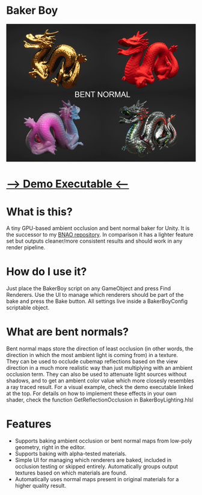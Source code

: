 # Baker Boy
![alt text](bentnormal.gif)

# [--> Demo Executable <--](http://fewes.se/downloads/BakerBoyDemo.zip)

# What is this?
A tiny GPU-based ambient occlusion and bent normal baker for Unity. It is the successor to my [BNAO repository](https://github.com/Fewes/BNAO). In comparison it has a lighter feature set but outputs cleaner/more consistent results and should work in any render pipeline.

# How do I use it?
Just place the BakerBoy script on any GameObject and press Find Renderers. Use the UI to manage which renderers should be part of the bake and press the Bake button. All settings live inside a BakerBoyConfig scriptable object.

# What are bent normals?
Bent normal maps store the direction of least occlusion (in other words, the direction in which the most ambient light is coming from) in a texture.  
They can be used to occlude cubemap reflections based on the view direction in a much more realistic way than just multiplying with an ambient occlusion term. They can also be used to attenuate light sources without shadows, and to get an ambient color value which more closesly resembles a ray traced result.
For a visual example, check the demo executable linked at the top.
For details on how to implement these effects in your own shader, check the function GetReflectionOcclusion in BakerBoyLighting.hlsl

# Features
* Supports baking ambient occlusion or bent normal maps from low-poly geometry, right in the editor.
* Supports baking with alpha-tested materials.
* Simple UI for managing which renderers are baked, included in occlusion testing or skipped entirely. Automatically groups output textures based on which materials are found.
* Automatically uses normal maps present in original materials for a higher quality result.
